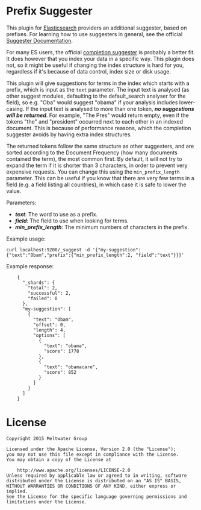 # Prefix Suggester

This plugin for [Elasticsearch](http://www.elasticsearch.org/) providers an additional suggester, based on prefixes. 
For learning how to use suggesters in general, see the official 
[Suggester Documentation](http://www.elasticsearch.org/guide/en/elasticsearch/reference/current/search-suggesters.html).

For many ES users, the official [completion suggester](http://www.elasticsearch.org/guide/en/elasticsearch/reference/current/search-suggesters-completion.html)
is probably a better fit. It does however that you index your data in a specific way. This plugin does not, so it might
be useful if changing the index structure is hard for you, regardless if it's because of data control, index size or 
disk usage.

This plugin will give suggestions for terms in the index which starts with a prefix, which is input as the `text` 
parameter. The input text is analysed (as other suggest modules, defaulting to the default_search analyser for the field), 
so e.g. "Oba" would suggest "obama" if your analysis includes lower-casing. If the input text is analysed to more than
one token, ***no suggestions will be returned***. For example, "The Pres" would return empty, even if the tokens "the"
and "president" occurred next to each other in an indexed document. This is because of performance reasons, which the 
completion suggester avoids by having extra index structures. 

The returned tokens follow the same structure as other suggesters, and are sorted according to the Document Frequency
(how many documents contained the term), the most common first. By default, it will not try to expand the term if it is 
shorter than 3 characters, in order to prevent very expensive requests. You can change this using the `min_prefix_length`
parameter. This can be useful if you know that there are very few terms in a field (e.g. a field listing all countries),
in which case it is safe to lower the value.

Parameters:

 - ***text***: The word to use as a prefix.
 - ***field***: The field to use when looking for terms.
 - ***min_prefix_length***: The minimum numbers of characters in the prefix.

Example usage:

    curl localhost:9200/_suggest -d '{"my-suggestion":{"text":"Obam","prefix":{"min_prefix_length":2, "field":"text"}}}'
Example response:
```
    {
      "_shards": {
        "total": 2,
        "successful": 2,
        "failed": 0
      },
      "my-suggestion": [
        {
          "text": "Obam",
          "offset": 0,
          "length": 4,
          "options": [
            {
              "text": "obama",
              "score": 1778
            },
            {
              "text": "obamacare",
              "score": 852
            }
          ]
        }
      ]
    }
```

# License

    Copyright 2015 Meltwater Group

    Licensed under the Apache License, Version 2.0 (the "License");
    you may not use this file except in compliance with the License.
    You may obtain a copy of the License at

        http://www.apache.org/licenses/LICENSE-2.0
    Unless required by applicable law or agreed to in writing, software
    distributed under the License is distributed on an "AS IS" BASIS,
    WITHOUT WARRANTIES OR CONDITIONS OF ANY KIND, either express or implied.
    See the License for the specific language governing permissions and
    limitations under the License.
